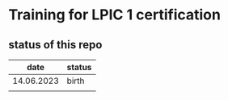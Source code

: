 # Training for LPIC 1 certification

## status of this repo

| date       | status |
| ---------- | ------ |
| 14.06.2023 | birth  |
|            |        |